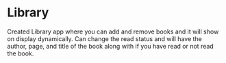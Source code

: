 # Library


Created Library app where you can add and remove books and it will show on display dynamically. Can change the read status and will have the author, page, and title of the book along with if you have read or not read the book.
